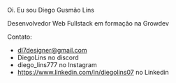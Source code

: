 Oi. Eu sou Diego Gusmão Lins

Desenvolvedor Web Fullstack em formação na Growdev

Contato:

- dl7designer@gmail.com
- DiegoLins no discord
- diego_lins777 no Instagram
- https://www.linkedin.com/in/diegolins07 no Linkedin
